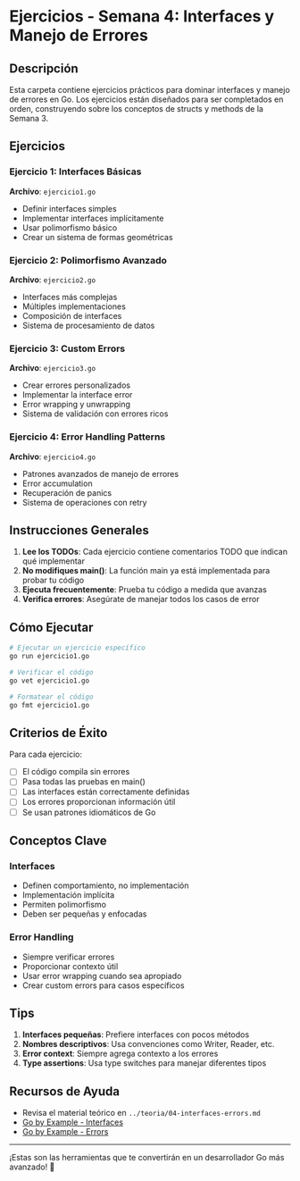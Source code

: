 # Ejercicios - Semana 4: Interfaces y Manejo de Errores

## Descripción
Esta carpeta contiene ejercicios prácticos para dominar interfaces y manejo de errores en Go. Los ejercicios están diseñados para ser completados en orden, construyendo sobre los conceptos de structs y methods de la Semana 3.

## Ejercicios

### Ejercicio 1: Interfaces Básicas
**Archivo**: `ejercicio1.go`
- Definir interfaces simples
- Implementar interfaces implícitamente
- Usar polimorfismo básico
- Crear un sistema de formas geométricas

### Ejercicio 2: Polimorfismo Avanzado
**Archivo**: `ejercicio2.go`
- Interfaces más complejas
- Múltiples implementaciones
- Composición de interfaces
- Sistema de procesamiento de datos

### Ejercicio 3: Custom Errors
**Archivo**: `ejercicio3.go`
- Crear errores personalizados
- Implementar la interface error
- Error wrapping y unwrapping
- Sistema de validación con errores ricos

### Ejercicio 4: Error Handling Patterns
**Archivo**: `ejercicio4.go`
- Patrones avanzados de manejo de errores
- Error accumulation
- Recuperación de panics
- Sistema de operaciones con retry

## Instrucciones Generales

1. **Lee los TODOs**: Cada ejercicio contiene comentarios TODO que indican qué implementar
2. **No modifiques main()**: La función main ya está implementada para probar tu código
3. **Ejecuta frecuentemente**: Prueba tu código a medida que avanzas
4. **Verifica errores**: Asegúrate de manejar todos los casos de error

## Cómo Ejecutar

```bash
# Ejecutar un ejercicio específico
go run ejercicio1.go

# Verificar el código
go vet ejercicio1.go

# Formatear el código
go fmt ejercicio1.go
```

## Criterios de Éxito

Para cada ejercicio:
- [ ] El código compila sin errores
- [ ] Pasa todas las pruebas en main()
- [ ] Las interfaces están correctamente definidas
- [ ] Los errores proporcionan información útil
- [ ] Se usan patrones idiomáticos de Go

## Conceptos Clave

### Interfaces
- Definen comportamiento, no implementación
- Implementación implícita
- Permiten polimorfismo
- Deben ser pequeñas y enfocadas

### Error Handling
- Siempre verificar errores
- Proporcionar contexto útil
- Usar error wrapping cuando sea apropiado
- Crear custom errors para casos específicos

## Tips

1. **Interfaces pequeñas**: Prefiere interfaces con pocos métodos
2. **Nombres descriptivos**: Usa convenciones como Writer, Reader, etc.
3. **Error context**: Siempre agrega contexto a los errores
4. **Type assertions**: Usa type switches para manejar diferentes tipos

## Recursos de Ayuda
- Revisa el material teórico en `../teoria/04-interfaces-errors.md`
- [Go by Example - Interfaces](https://gobyexample.com/interfaces)
- [Go by Example - Errors](https://gobyexample.com/errors)

---

¡Estas son las herramientas que te convertirán en un desarrollador Go más avanzado! 🚀